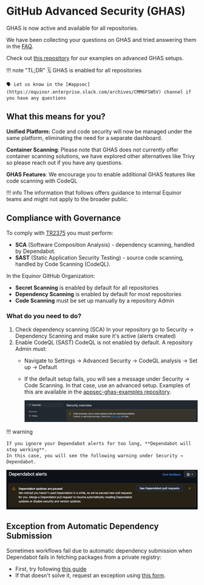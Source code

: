 # GitHub Advanced Security (GHAS)

GHAS is now active and available for all repositories.

We have been collecting your questions on GHAS and tried answering them in the [FAQ](faq.md).

Check out [this repository](https://github.com/equinor/appsec-ghas-examples) for our examples on advanced GHAS setups.

!!! note "TL;DR"
    🗓️ GHAS is enabled for all repositories

    🗣️ Let us know in the [#appsec](https://equinor.enterprise.slack.com/archives/CMM6FSW5V) channel if you have any questions

## What this means for you?

**Unified Platform:** Code and code security will now be managed under the same platform, eliminating the need for a separate dashboard.

**Container Scanning**: Please note that GHAS does not currently offer container scanning solutions, we have explored other alternatives like Trivy so please reach out if you have any questions.

**GHAS Features**: We encourage you to enable additional GHAS features like code scanning with CodeQL 

!!! info
    The information that follows offers guidance to internal Equinor teams and might not apply to the broader public.

## Compliance with Governance

To comply with [TR2375](https://docmap.equinor.com/Docmap/page/doc/dmDocIndex.html?DOCKEYID=1000005127) you must perform:

- **SCA** (Software Composition Analysis) - dependency scanning, handled by Dependabot.
- **SAST** (Static Application Security Testing) - source code scanning, handled by Code Scanning (CodeQL).

In the Equinor GitHub Organization:

- **Secret Scanning** is enabled by default for all repositories 
- **Dependency Scanning** is enabled by default for most repositories
- **Code Scanning** must be set up manually by a repository Admin

### What do you need to do?

1. Check dependency scanning (SCA)
    In your repository go to Security -> Dependency Scanning and make sure it's active (alerts created)
1. Enable CodeQL (SAST)
    CodeQL is not enabled by default. A repository Admin must:
    - Navigate to Settings → Advanced Security → CodeQL analysis → Set up → Default
    - If the default setup fails, you will see a message under Security → Code Scanning.
      In that case, use an advanced setup. Examples of this are available in the [appsec-ghas-examples repository](https://github.com/equinor/appsec-ghas-examples).

      ![Code analysis tools not working](image-3.png)

!!! warning

    If you ignore your Dependabot alerts for too long, **Dependabot will stop working**.
    In this case, you will see the following warning under Security → Dependabot.

![Dependabot updates are paused](image-4.png)

## Exception from Automatic Dependency Submission

Sometimes workflows fail due to automatic dependency submission when Dependabot fails in fetching packages from a private registry:

- First, try following [this guide](https://docs.github.com/en/code-security/dependabot/working-with-dependabot/configuring-access-to-private-registries-for-dependabot#configuring-private-registries)
- If that doesn't solve it, request an exception using [this form](https://forms.cloud.microsoft/e/1Zp1vBiN7Q).

